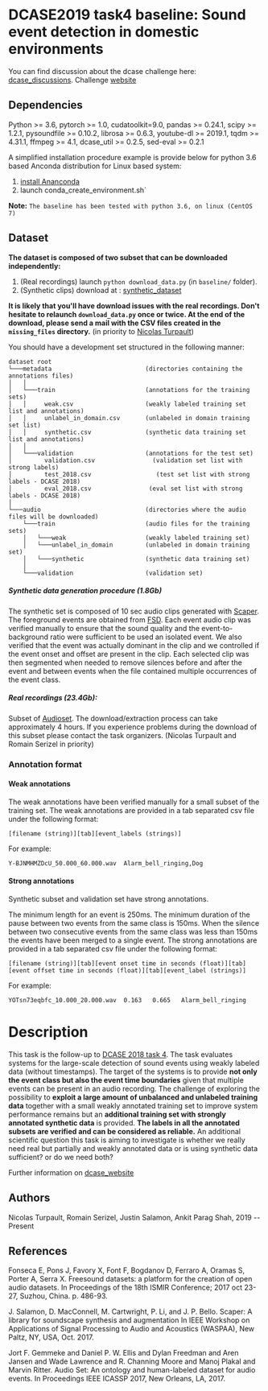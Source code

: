 # DCASE2019 task4 baseline: Sound event detection in domestic environments

You can find discussion about the dcase challenge here: [dcase_discussions](https://groups.google.com/forum/#!forum/dcase-discussions).
Challenge [website](http://dcase.community/challenge2019/)

## Dependencies

Python >= 3.6, pytorch >= 1.0, cudatoolkit=9.0, pandas >= 0.24.1, scipy >= 1.2.1, pysoundfile >= 0.10.2,
librosa >= 0.6.3, youtube-dl >= 2019.1, tqdm >= 4.31.1, ffmpeg >= 4.1, dcase_util >= 0.2.5, sed-eval >= 0.2.1

A simplified installation procedure example is provide below for python 3.6 based Anconda distribution for Linux based system:
1. [install Ananconda](https://www.anaconda.com/download/)
2. launch conda_create_environment.sh`

**Note:** `The baseline has been tested with python 3.6, on linux (CentOS 7)`

## Dataset
**The dataset is composed of two subset that can be downloaded independently:**

1. (Real recordings) launch `python download_data.py` (in `baseline/` folder).
2. (Synthetic clips) download at : [synthetic_dataset](https://doi.org/10.5281/zenodo.2583796)

**It is likely that you'll have download issues with the real recordings. 
Don't hesitate to relaunch `download_data.py` once or twice.
At the end of the download, please send a mail with the CSV files 
created in the `missing_files` directory.** (in priority to [Nicolas Turpault](nicolas.turpault@inria.fr))


You should have a development set structured in the following manner:

```
dataset root
└───metadata			              (directories containing the annotations files)
│   │
│   └───train			              (annotations for the training sets)
│   │     weak.csv                    (weakly labeled training set list and annotations)
│   │     unlabel_in_domain.csv       (unlabeled in domain training set list)
│   │     synthetic.csv               (synthetic data training set list and annotations)
│   │
│   └───validation			          (annotations for the test set)
│         validation.csv                (validation set list with strong labels)
│         test_2018.csv                  (test set list with strong labels - DCASE 2018)
│         eval_2018.csv                (eval set list with strong labels - DCASE 2018)
│    
└───audio					          (directories where the audio files will be downloaded)
    └───train			              (audio files for the training sets)
    │   └───weak                      (weakly labeled training set)
    │   └───unlabel_in_domain         (unlabeled in domain training set)
    │   └───synthetic                 (synthetic data training set)
    │
    └───validation			          (validation set)       
```


##### Synthetic data generation procedure (1.8Gb)

The synthetic set is composed of 10 sec audio clips generated with [Scaper](https://github.com/justinsalamon/scaper). 
The foreground events are obtained from [FSD](https://datasets.freesound.org/fsd/). Each event audio clip was verified manually to ensure that the sound quality and the event-to-background ratio were sufficient to be used an isolated event. We also verified that the event was actually dominant in the clip and we controlled if the event onset and offset are present in the clip. Each selected clip was then segmented when needed to remove silences before and after the event and between events when the file contained multiple occurrences of the event class.

##### Real recordings (23.4Gb):
Subset of [Audioset](https://research.google.com/audioset/index.html). The download/extraction process can take approximately 4 hours.
If you experience problems during the download of this subset please contact the task organizers. 
(Nicolas Turpault and Romain Serizel in priority)

### Annotation format

#### Weak annotations
The weak annotations have been verified manually for a small subset of the training set. The weak annotations are provided in a tab separated csv file under the following format:

```
[filename (string)][tab][event_labels (strings)]
```
For example:
```
Y-BJNMHMZDcU_50.000_60.000.wav	Alarm_bell_ringing,Dog
```

#### Strong annotations
Synthetic subset and validation set have strong annotations.

The minimum length for an event is 250ms. The minimum duration of the pause between two events from the same class is 150ms. When the silence between two consecutive events from the same class was less than 150ms the events have been merged to a single event. 
The strong annotations are provided in a tab separated csv file under the following format:

```
[filename (string)][tab][event onset time in seconds (float)][tab][event offset time in seconds (float)][tab][event_label (strings)]
```
For example:

```
YOTsn73eqbfc_10.000_20.000.wav	0.163	0.665	Alarm_bell_ringing
```

# Description

This task is the follow-up to [DCASE 2018 task 4](../challenge2018/task-large-scale-weakly-labeled-semi-supervised-sound-event-detection). 
The task evaluates systems for the large-scale detection of sound events using weakly labeled data (without timestamps). 
The target of the systems is to provide **not only the event class but also the event time boundaries** given that multiple events can be present in an audio recording. 
The challenge of exploring the possibility to **exploit a large amount of unbalanced and unlabeled training data** together with a small weakly annotated training set to improve system performance remains but an **additional training set with strongly annotated synthetic data** is provided. 
**The labels in all the annotated subsets are verified and can be considered as reliable.**  An additional scientific question this task is aiming to investigate is whether we really need real but partially and weakly annotated data or is using synthetic data sufficient? or do we need both?

Further information on [dcase_website](http://dcase.community/challenge2019/task-sound-event-detection-in-domestic-environments)


## Authors

Nicolas Turpault, Romain Serizel, Justin Salamon, Ankit Parag Shah, 2019 -- Present

## References
Fonseca E, Pons J, Favory X, Font F, Bogdanov D, Ferraro A, Oramas S, Porter A, Serra X. 
Freesound datasets: a platform for the creation of open audio datasets. 
In Proceedings of the 18th ISMIR Conference; 2017 oct 23-27, Suzhou, China. p. 486-93.

J. Salamon, D. MacConnell, M. Cartwright, P. Li, and J. P. Bello. Scaper: A library for soundscape synthesis and augmentation
In IEEE Workshop on Applications of Signal Processing to Audio and Acoustics (WASPAA), New Paltz, NY, USA, Oct. 2017.

Jort F. Gemmeke and Daniel P. W. Ellis and Dylan Freedman and Aren Jansen and Wade Lawrence and R. Channing Moore and Manoj Plakal and Marvin Ritter.
Audio Set: An ontology and human-labeled dataset for audio events.
In Proceedings IEEE ICASSP 2017, New Orleans, LA, 2017.
